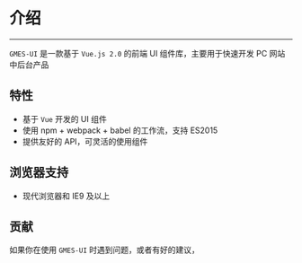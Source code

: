 # 介绍

----

`GMES-UI` 是一款基于 `Vue.js 2.0` 的前端 UI 组件库，主要用于快速开发 PC 网站中后台产品

## 特性

- 基于 `Vue` 开发的 UI 组件
- 使用 npm + webpack + babel 的工作流，支持 ES2015
- 提供友好的 API，可灵活的使用组件

## 浏览器支持
- 现代浏览器和 IE9 及以上

## 贡献

如果你在使用 `GMES-UI` 时遇到问题，或者有好的建议，
